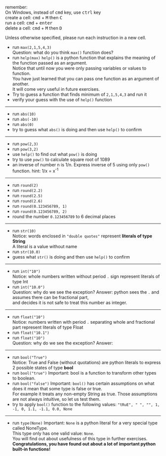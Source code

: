   remember:  
  On Windows, instead of <kbd>cmd</kbd> key, use <kbd>ctrl</kbd> key  
  create a cell: <kbd>cmd</kbd> + <kbd>M</kbd> then <kbd>C</kbd>  
  run a cell: <kbd>cmd</kbd> + <kbd>enter</kbd>  
  delete a cell: <kbd>cmd</kbd> + <kbd>M</kbd> then <kbd>D</kbd>  

Unless otherwise specified, please run each instruction in a new cell.  
* run `max(2,1,5,4,3)`  
Question: what do you think `max()` function does?
* run `help(max)`
  `help()` is a python function that explains the meaning of the function passed as an argument.  
  Notice that until now you were only passing variables or values to function.  
  You have just learned that you can pass one function as an argument of another.  
  It will come very useful in future exercises.
* Try to guess a function that finds minimum of `2,1,5,4,3` and run it
* verify your guess with the use of `help()` function
---
* run `abs(10)`
* run `abs(-10)`
* run `abs(0)`
* try to guess what `abs()` is doing and then use `help()` to confirm
---
* run `pow(2,3)`
* run `pow(3,2)`
* use `help()` to find out what `pow()` is doing
* try to use `pow()` to calculate square root of 1089
* an inverse of number n is 1/n. Express inverse of 5 using only `pow()` function. 
  hint: 1/x = x<sup>-1</sup>
---
* run `round(2)`
* run `round(2.2)`
* run `round(2.5)`
* run `round(2.6)`
* run `round(0.123456789, 1)`
* run `round(0.123456789, 2)`
* round the number `0.123456789` to 6 decimal places
---
* run `str(10)`  
  Notice: words enclosed in `"double quotes"` represent **literals of type String**  
  A literal is a value without name
* run `str(10.0)`
* guess what `str()` is doing and then use `help()` to confirm
---
* run `int("10")`  
  Notice: whole numbers written without period `.` sign represent literals of type Int
* run `int("10.0")`  
  Question: why do we see the exception?
  Answer: python sees the `.` and assumes there can be fractional part,  
  and decides it is not safe to treat this number as integer.
---
* run `float("10")`  
  Notice: numbers written with period `.` separating whole and fractional part represent literals of type Float
* run `float("10.1")`
* run `float("1O")`  
  Question: why do we see the exception?
  Answer:
---
* run `bool("True")`  
  Notice: True and False (without quotations) are python literals to express 2 possible states of type **bool**
* run `bool("true")`
  Important: bool is a function to transform other types to boolean.  
* run `bool("false")`
  Important: `bool()` has certain assumptions on what does it mean that some type is false or true.  
  For example it treats any non-empty String as true.
  Those assumptions are not always intuitive, so let us test them.
* try to apply `bool()` function to the following values: `"tRuE", " ", "", 1, -1, 0, 1.1, -1.1, 0.0, None`
---
* run `type(None)`
  Important: `None` is a python literal for a very special type called NoneType.  
  This type only has one valid value: `None`.  
  You will find out about usefulness of this type in further exercises.  
**Congratulations, you have found out about a lot of important python built-in functions!**
